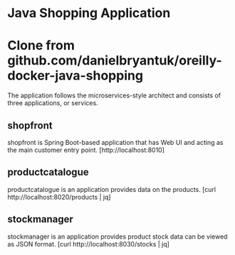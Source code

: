 # Java Shopping Application
# Clone from github.com/danielbryantuk/oreilly-docker-java-shopping

The application follows the microservices-style architect and consists of three applications, or services.

## shopfront

shopfront is Spring Boot-based application that has Web UI and acting as the main customer entry point.
[http://localhost:8010]

## productcatalogue

productcatalogue is an application provides data on the products.
[curl http://localhost:8020/products | jq]

## stockmanager

stockmanager is an application provides product stock data can be viewed as JSON format.
[curl http://localhost:8030/stocks | jq]

